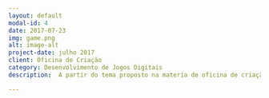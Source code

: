 ```yaml
---
layout: default
modal-id: 4
date: 2017-07-23
img: game.png
alt: image-alt
project-date: julho 2017
client: Oficina de Criação
category: Desenvolvimento de Jogos Digitais
description:  A partir do tema proposto na materia de oficina de criação, tive que elaborar um jogo em que abordasse o tema "cultura", e em cima desse tema busquei trabalhar com elementos da cultura da culinária nordestina, sempre visando em um jogo de entretenimento mas que mantivesse o foco no tema LINK<a href="https://alex-alves.github.io/OEloPerdido/">O Elo Perdido</a>.

---
```

